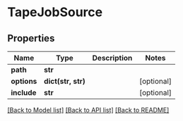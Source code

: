 # TapeJobSource

## Properties

Name | Type | Description | Notes
------------ | ------------- | ------------- | -------------
**path** | **str** |  | 
**options** | **dict(str, str)** |  | [optional] 
**include** | **str** |  | [optional] 

[[Back to Model list]](../#documentation-for-models) [[Back to API list]](../#documentation-for-api-endpoints) [[Back to README]](../)


